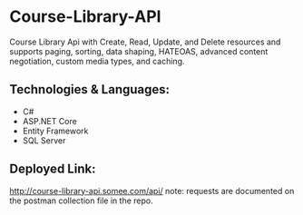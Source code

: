 # Course-Library-API
Course Library Api with Create, Read, Update, and Delete resources and supports paging, sorting, data shaping, HATEOAS, advanced content negotiation, custom media types, and caching.

## Technologies & Languages:
- C#
- ASP.NET Core
- Entity Framework
- SQL Server

## Deployed Link:
http://course-library-api.somee.com/api/ note: requests are documented on the postman collection file in the repo.
